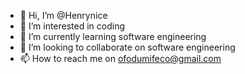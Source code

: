 - 👋 Hi, I’m @Henrynice
- 👀 I’m interested in coding
- 🌱 I’m currently learning software engineering
- 💞️ I’m looking to collaborate on software engineering
- 📫 How to reach me on ofodumifeco@gmail.com

<!---
Henrynice/Henrynice is a ✨ special ✨ repository because its `README.md` (this file) appears on your GitHub profile.
You can click the Preview link to take a look at your changes.
--->
